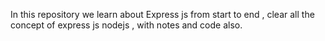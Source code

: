 In this repository we learn about Express js from start to end ,
clear all the concept of express js nodejs ,
with notes and code also.
